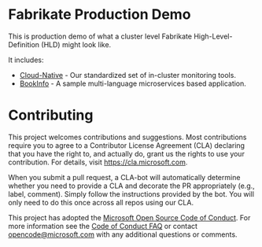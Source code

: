# Fabrikate Production Demo

This is production demo of what a cluster level Fabrikate High-Level-Definition (HLD) might look like.

It includes:

- [Cloud-Native](https://github.com/timfpark/fabrikate-cloud-native/) - Our standardized set of in-cluster monitoring tools.
- [BookInfo](https://github.com/evanlouie/fabrikate-bookinfo/) - A sample multi-language microservices based application.

# Contributing

This project welcomes contributions and suggestions. Most contributions require you to agree to a
Contributor License Agreement (CLA) declaring that you have the right to, and actually do, grant us
the rights to use your contribution. For details, visit https://cla.microsoft.com.

When you submit a pull request, a CLA-bot will automatically determine whether you need to provide
a CLA and decorate the PR appropriately (e.g., label, comment). Simply follow the instructions
provided by the bot. You will only need to do this once across all repos using our CLA.

This project has adopted the [Microsoft Open Source Code of Conduct](https://opensource.microsoft.com/codeofconduct/).
For more information see the [Code of Conduct FAQ](https://opensource.microsoft.com/codeofconduct/faq/) or
contact [opencode@microsoft.com](mailto:opencode@microsoft.com) with any additional questions or comments.
